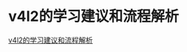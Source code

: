 # v4l2的学习建议和流程解析

[v4l2的学习建议和流程解析](https://silencewt.github.io/2015/04/29/v4l2%E7%9A%84%E5%AD%A6%E4%B9%A0%E5%BB%BA%E8%AE%AE%E5%92%8C%E6%B5%81%E7%A8%8B%E8%A7%A3%E6%9E%90/)
